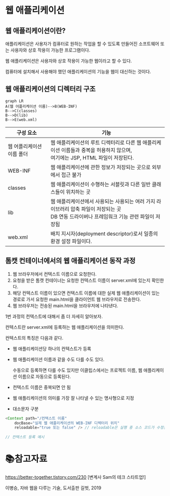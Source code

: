 # 웹 애플리케이션

## 웹 애플리케이션이란?

애플리케이션은 사용자가 컴퓨터로 원하는 작업을 할 수 있도록 만들어진 소프트웨어 또는 사용자와 상호 작용이 가능한 프로그램이다. 

웹 애플리케이션은 사용자와 상호 작용이 가능한 웹이라고 할 수 있다.

컴퓨터에 설치해서 사용해야 했던 애플리케이션의 기능을 웹이 대신하는 것이다.



## 웹 애플리케이션의 디렉터리 구조

```mermaid
graph LR
A(웹 어플리케이션 이름)-->B(WEB-INF)
B-->C(classes)
B-->D(lib)
B-->E(web.xml)
```





| 구성 요소                 | 기능                                                         |
| ------------------------- | ------------------------------------------------------------ |
| 웹 어플리케이션 이름 폴더 | 웹 애플리케이션의 루트 디렉터리로 다른 웹 애플리케이션 이름들과 중복을 허용하지 않으며,<br />여기에는 JSP, HTML 파일이 저장된다. |
| WEB-INF                   | 웹 애플리케이션에 관한 정보가 저장되는 곳으로 외부에서 접근 불가 |
| classes                   | 웹 애플리케이션이 수행하는 서블릿과 다른 일반 클래스들이 위치하는 곳 |
| lib                       | 웹 애플리케이션에서 사용되는 사용되는 여러 가지 라이브러리 압축 파일이 저장되는 곳<br />DB 연동 드라이버나 프레임워크 기능 관련 파일이 저장됨 |
| web.xml                   | 배치 지시자(deployment descriptor)로서 일종의 환경 설정 파일이다. |



## 톰캣 컨테이너에서의 웹 애플리케이션 동작 과정

1. 웹 브라우저에서 컨텍스트 이름으로 요청한다.
2. 요청을 받은 톰캣 컨테이너는 요청한 컨텍스트 이름이 server.xml에 있는지 확인한다.
3. 해당 컨텍스트 이름이 있으면 컨텍스트 이름에 대한 실제 웹 애플리케이션이 있는 경로로 가서
   요청한 main.html을 클라이언트 웹 브라우저로 전송한다.
4. 웹 브라우저는 전송된 main.html을 브라우저에 나타낸다.



1번 과정의 컨텍스트에 대해서 좀 더 자세히 알아보자.

컨텍스트란 server.xml에 등록하는 웹 애플리케이션을 의미한다.

컨텍스트의 특징은 다음과 같다.

- 웹 애플리케이션당 하나의 컨텍스트가 등록

- 웹 애플리케이션 이름과 같을 수도 다를 수도 있다.

  수동으로 등록하면 다를 수도 있지만 이클립스에서는 프로젝트 이름, 웹 애플리케이션 이름으로 자동으로 등록된다.

- 컨텍스트 이름은 중복되면 안 됨
- 웹 애플리케이션의 의미를 가장 잘 나타낼 수 있는 명사형으로 지정
- 대소문자 구분



```java
<Context path="/컨텍스트 이름"
	docBase="실제 웹 애플리케이션의 WEB-INF 디렉터리 위치"
	reloadable="true 또는 false" /> // reloadable은 실행 중 소스 코드가 수정될 경우 바로 갱신할지를 설정한다.
    
// 컨텍스트 등록 예시
```



# :books:참고자료

 https://better-together.tistory.com/230 [변계사 Sam의 테크 스타트업!]

이병승, 자바 웹을 다루는 기술, 도서출판 길벗, 2019